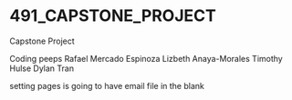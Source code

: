 # 491_CAPSTONE_PROJECT
Capstone Project

Coding peeps
Rafael Mercado Espinoza
Lizbeth Anaya-Morales
Timothy Hulse
Dylan Tran



setting pages is going to have 
email file in the blank 